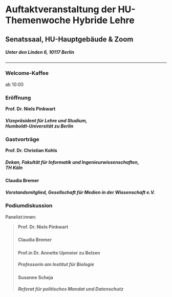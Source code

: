 # Auftaktveranstaltung der HU-Themenwoche Hybride Lehre
## Senatssaal, HU-Hauptgebäude & Zoom 
##### Unter den Linden 6, 10117 Berlin
---
### Welcome-Kaffee
ab 10:00
### Eröffnung
**Prof. Dr. Niels Pinkwart**  
##### Vizepräsident für Lehre und Studium, <br> Humboldt-Universität zu Berlin 

### Gastvorträge 
**Prof. Dr. Christian Kohls**
##### Dekan, Fakultät für Informatik und Ingenieurwissenschaften,<br> TH Köln 
**Claudia Bremer**
##### Vorstandsmitglied, Gesellschaft für Medien in der Wissenschaft e.V. 


### Podiumdiskussion 
Panelist:innen: 
> **Prof. Dr. Niels Pinkwart** 
> #####  
> **Claudia Bremer** 
> #####   
> **Prof.in Dr. Annette Upmeier zu Belzen** 
> ##### Professorin am Institut für Biologie
> **Susanne Scheja** 
> ##### Referat für politisches Mandat und Datenschutz



